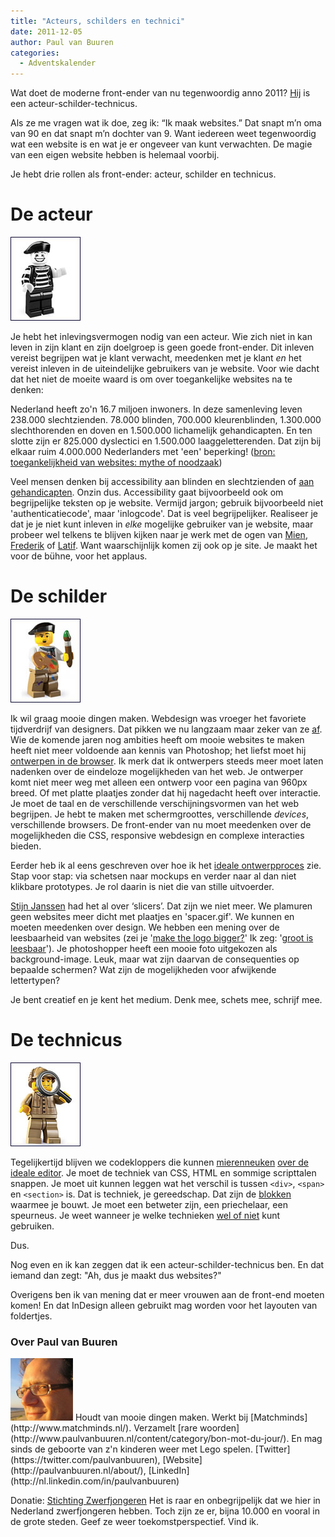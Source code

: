 ```yaml
---
title: "Acteurs, schilders en technici"
date: 2011-12-05
author: Paul van Buuren
categories: 
  - Adventskalender
---
```

Wat doet de moderne front-ender van nu tegenwoordig anno 2011? [Hij](http://aneventapart.com/alasurvey2010/#gen "Een man ja. In 80% van de gevallen. Sorry.") is een acteur-schilder-technicus.

Als ze me vragen wat ik doe, zeg ik: “Ik maak websites.” Dat snapt m’n oma van 90 en dat snapt m’n dochter van 9. Want iedereen weet tegenwoordig wat een website is en wat je er ongeveer van kunt verwachten. De magie van een eigen website hebben is helemaal voorbij.

Je hebt drie rollen als front-ender: acteur, schilder en technicus.

# De acteur

![](/_img/2011/12/minifig-acteur.jpg)

Je hebt het inlevingsvermogen nodig van een acteur. Wie zich niet in kan leven in zijn klant en zijn doelgroep is geen goede front-ender. Dit inleven vereist begrijpen wat je klant verwacht, meedenken met je klant _en_ het vereist inleven in de uiteindelijke gebruikers van je website. Voor wie dacht dat het niet de moeite waard is om over toegankelijke websites na te denken:

Nederland heeft zo'n 16.7 miljoen inwoners. In deze samenleving leven 238.000 slechtzienden. 78.000 blinden, 700.000 kleurenblinden, 1.300.000 slechthorenden en doven en 1.500.000 lichamelijk gehandicapten. En ten slotte zijn er 825.000 dyslectici en 1.500.000 laaggeletterenden. Dat zijn bij elkaar ruim 4.000.000 Nederlanders met 'een' beperking! ([bron: toegankelijkheid van websites: mythe of noodzaak](http://www.frankwatching.com/archive/2011/11/10/toegankelijkheid-van-websites-mythe-of-noodzaak/ "Lees dat artikel en laat het iedereen op je werk lezen. Toegankelijke websites maak je niet alleen voor blinden en slechtzienden."))

Veel mensen denken bij accessibility aan blinden en slechtzienden of [aan gehandicapten](http://en.wikipedia.org/wiki/File:Handicapped_Accessible_sign.svg "Het -jawel- logo voor toegankelijkheid. #zucht"). Onzin dus. Accessibility gaat bijvoorbeeld ook om begrijpelijke teksten op je website. Vermijd jargon; gebruik bijvoorbeeld niet 'authenticatiecode', maar 'inlogcode'. Dat is veel begrijpelijker. Realiseer je dat je je niet kunt inleven in _elke_ mogelijke gebruiker van je website, maar probeer wel telkens te blijven kijken naar je werk met de ogen van [Mien](http://www.google.nl/search?q=mien&um=1&ie=UTF-8&hl=nl&tbm=isch&source=og&sa=N&tab=wi), [Frederik](http://www.google.nl/search?q=frederik&um=1&ie=UTF-8&hl=nl&tbm=isch&source=og&sa=N&tab=wi) of [Latif](http://www.google.nl/search?q=latif&um=1&ie=UTF-8&hl=nl&tbm=isch&source=og&sa=N&tab=wi). Want waarschijnlijk komen zij ook op je site. Je maakt het voor de bühne, voor het applaus.

# De schilder

![](/_img/2011/12/minifig-schilder.jpg)

Ik wil graag mooie dingen maken. Webdesign was vroeger het favoriete tijdverdrijf van designers. Dat pikken we nu langzaam maar zeker van ze [af](http://ghehehe.nl/ "Ghehehehe. Lache."). Wie de komende jaren nog ambities heeft om mooie websites te maken heeft niet meer voldoende aan kennis van Photoshop; het liefst moet hij [ontwerpen in de browser](http://24ways.org/2009/make-your-mockup-in-markup). Ik merk dat ik ontwerpers steeds meer moet laten nadenken over de eindeloze mogelijkheden van het web. Je ontwerper komt niet meer weg met alleen een ontwerp voor een pagina van 960px breed. Of met platte plaatjes zonder dat hij nagedacht heeft over interactie. Je moet de taal en de verschillende verschijningsvormen van het web begrijpen. Je hebt te maken met schermgroottes, verschillende _devices_, verschillende browsers. De front-ender van nu moet meedenken over de mogelijkheden die CSS, responsive webdesign en complexe interacties bieden.

Eerder heb ik al eens geschreven over hoe ik het [ideale ontwerpproces](http://www.paulvanbuuren.nl/content/2011/10/31/van-wireframe-naar-realisatie/ "Achtung: zelfspam.") zie. Stap voor stap: via schetsen naar mockups en verder naar al dan niet klikbare prototypes. Je rol daarin is niet die van stille uitvoerder.

[Stijn Janssen](/blog/2011/12/waarom-een-slicer-een-front-end-developer-is-geworden "Het artikel van Stijn Janssen op 1 december in deze serie.") had het al over ‘slicers’. Dat zijn we niet meer. We plamuren geen websites meer dicht met plaatjes en 'spacer.gif'. We kunnen en moeten meedenken over design. We hebben een mening over de leesbaarheid van websites (zei je '[make the logo bigger?](https://www.youtube.com/watch?v=5AxwaszFbDw "Youtube filmpje")' Ik zeg: '[groot is leesbaar](http://www.smashingmagazine.com/2011/10/07/16-pixels-body-copy-anything-less-costly-mistake/ "16px is best wel lekker leesbaar.")'). Je photoshopper heeft een mooie foto uitgekozen als background-image. Leuk, maar wat zijn daarvan de consequenties op bepaalde schermen? Wat zijn de mogelijkheden voor afwijkende lettertypen?

Je bent creatief en je kent het medium. Denk mee, schets mee, schrijf mee.

# De technicus

![](/_img/2011/12/minifig-techneut.jpg)

Tegelijkertijd blijven we codekloppers die kunnen [mierenneuken](/congres/2011/sessions/html5-semantics-bruce-lawson "Bruce Lawson op het Fronteers congres in oktober 2011") [over de ideale editor](http://coding.smashingmagazine.com/2011/09/09/an-introduction-to-less-and-comparison-to-sass/ "SASS versus Less."). Je moet de techniek van CSS, HTML en sommige scripttalen snappen. Je moet uit kunnen leggen wat het verschil is tussen `<div>`, `<span>` en `<section>` is. Dat is techniek, je gereedschap. Dat zijn de [blokken](http://www.miniland.nl/lego%20lied/liedje_1.htm "Van **** kun je alles maken...") waarmee je bouwt. Je moet een betweter zijn, een priechelaar, een speurneus. Je weet wanneer je welke technieken [wel of niet](http://caniuse.com/ "Can I use?") kunt gebruiken.

Dus.

Nog even en ik kan zeggen dat ik een acteur-schilder-technicus ben. En dat iemand dan zegt: "Ah, dus je maakt dus websites?"

<p class="note">
Overigens ben ik van mening dat er meer vrouwen aan de front-end moeten komen! En dat InDesign alleen gebruikt mag worden voor het layouten van foldertjes.
</p>

### Over Paul van Buuren
<img src="/_img/2011/12/paul-van-buuren.jpg" alt="Foto van paul van buuren">
Houdt van mooie dingen maken. Werkt bij [Matchminds](http://www.matchminds.nl/).  Verzamelt [rare woorden](http://www.paulvanbuuren.nl/content/category/bon-mot-du-jour/). En mag sinds de geboorte van z'n kinderen weer met Lego spelen.
[Twitter](https://twitter.com/paulvanbuuren), [Website](http://paulvanbuuren.nl/about/), [LinkedIn](http://nl.linkedin.com/in/paulvanbuuren)

Donatie: [Stichting Zwerfjongeren](http://www.zwerfjongeren.nl/)
Het is raar en onbegrijpelijk dat we hier in Nederland zwerfjongeren hebben. Toch zijn ze er, bijna 10.000 en vooral in de grote steden. Geef ze weer toekomstperspectief. Vind ik.
